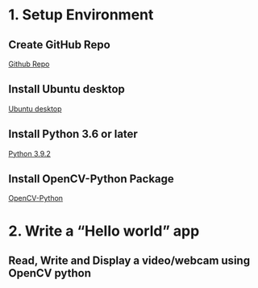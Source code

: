 # 1. Setup Environment
## Create GitHub Repo
[Github Repo](https://github.com/HighCheems/ReponayKphaiChuyende)
## Install Ubuntu desktop
[Ubuntu desktop](https://ubuntu.com/download/desktop)
## Install Python 3.6 or later
[Python 3.9.2](https://www.python.org/downloads/)
## Install OpenCV-Python Package
[OpenCV-Python](https://pypi.org/project/opencv-python/)
# 2. Write a “Hello world” app
## Read, Write and Display a video/webcam using OpenCV python
